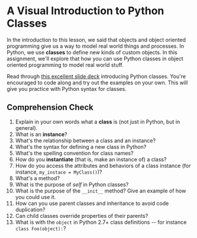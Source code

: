 [//]: <> (author: Benjamin White)
[//]: <> (type: 3pc)
[//]: <> (time: 80)

# A Visual Introduction to Python Classes

In the introduction to this lesson, we said that objects and object oriented programming give us a way to model real world things and processes. In Python, we use **classes** to define new kinds of custom objects. In this assignment, we'll explore that how you can use Python classes in object oriented programming to model real world stuff. 

Read through [this excellent slide deck](http://slides.com/jasonmyers/learnpython-classes) introducing Python classes. You're encouraged to code along and try out the examples on your own. This will give you practice with Python syntax for classes.

## Comprehension Check

1. Explain in your own words what a **class** is (not just in Python, but in general).
2. What is an **instance**?
3. What's the relationship between a class and an instance?
4. What's the syntax for defining a new class in Python?
5. What's the spelling convention for class names?
6. How do you **instantiate** (that is, make an instance of) a class?
7. How do you access the attributes and behaviors of a class instance (for instance, `my_instace = MyClass()`)?
8. What's a method?
9. What is the purpose of *self* in Python classes?
10. What is the purpose of the `__init__` method? Give an example of how you could use it.
11. How can you use parent classes and inheritance to avoid code duplication?
12. Can child classes override properties of their parents?
13. What is with the `object` in Python 2.7+ class definitions -- for instance `class Foo(object):`?


